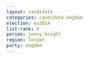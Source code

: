 ```yaml
---
layout: candidate
categories: candidate engdem
election: eu2014
list-rank: 0
person: jenny-knight
region: london
party: engdem
---
```

